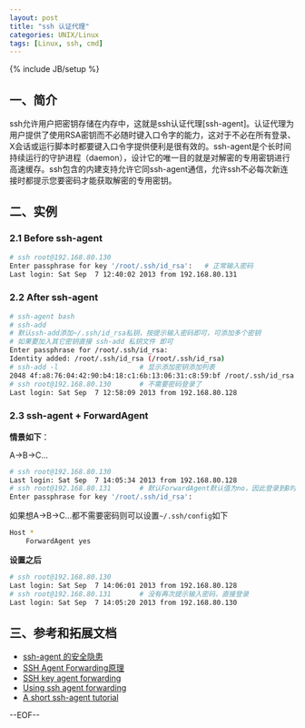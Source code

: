 ```yaml
---
layout: post
title: "ssh 认证代理"
categories: UNIX/Linux
tags: [Linux, ssh, cmd]
---
```

{% include JB/setup %}

## 一、简介

ssh允许用户把密钥存储在内存中，这就是ssh认证代理[ssh-agent]。认证代理为用户提供了使用RSA密钥而不必随时键入口令字的能力，这对于不必在所有登录、X会话或运行脚本时都要键入口令字提供便利是很有效的。ssh-agent是个长时间持续运行的守护进程（daemon），设计它的唯一目的就是对解密的专用密钥进行高速缓存。ssh包含的内建支持允许它同ssh-agent通信，允许ssh不必每次新连接时都提示您要密码才能获取解密的专用密钥。


## 二、实例

### 2.1 Before ssh-agent

``` bash
# ssh root@192.168.80.130
Enter passphrase for key '/root/.ssh/id_rsa':   # 正常输入密码
Last login: Sat Sep  7 12:40:02 2013 from 192.168.80.131
```

### 2.2 After ssh-agent

``` bash
# ssh-agent bash
# ssh-add       
# 默认ssh-add添加~/.ssh/id_rsa私钥，按提示输入密码即可，可添加多个密钥
# 如果要加入其它密钥直接 ssh-add 私钥文件 即可
Enter passphrase for /root/.ssh/id_rsa: 
Identity added: /root/.ssh/id_rsa (/root/.ssh/id_rsa)
# ssh-add -l                    # 显示添加密钥添加列表
2048 4f:a8:76:04:42:90:b4:18:c1:6b:13:06:31:c8:59:bf /root/.ssh/id_rsa (RSA)
# ssh root@192.168.80.130       # 不需要密码登录了
Last login: Sat Sep  7 12:58:09 2013 from 192.168.80.128
```

### 2.3 ssh-agent + ForwardAgent

__情景如下__：

A->B->C...

``` bash
# ssh root@192.168.80.130
Last login: Sat Sep  7 14:05:34 2013 from 192.168.80.128
# ssh root@192.168.80.131       # 默认ForwardAgent默认值为no，因此登录到B时再登录C需要密码了
Enter passphrase for key '/root/.ssh/id_rsa': 
```

如果想A->B->C...都不需要密码则可以设置`~/.ssh/config`如下

``` bash
Host *
    ForwardAgent yes
```

__设置之后__

``` bash
# ssh root@192.168.80.130
Last login: Sat Sep  7 14:06:01 2013 from 192.168.80.128
# ssh root@192.168.80.131       # 没有再次提示输入密码，直接登录
Last login: Sat Sep  7 14:05:20 2013 from 192.168.80.130
```

## 三、参考和拓展文档

* [ssh-agent 的安全隐患](http://blog.hellosa.org/2010/03/07/ssh-agent-secure.html)
* [SSH Agent Forwarding原理](http://blog.pkufranky.com/2012/08/ssh-agent-forwarding-guide/)
* [SSH key agent forwarding](http://livecipher.blogspot.tw/2013/02/ssh-agent-forwarding.html)
* [Using ssh agent forwarding](https://help.github.com/articles/using-ssh-agent-forwarding)
* [A short ssh-agent tutorial](upc.lbl.gov/docs/user/sshagent.shtml)

--EOF--
